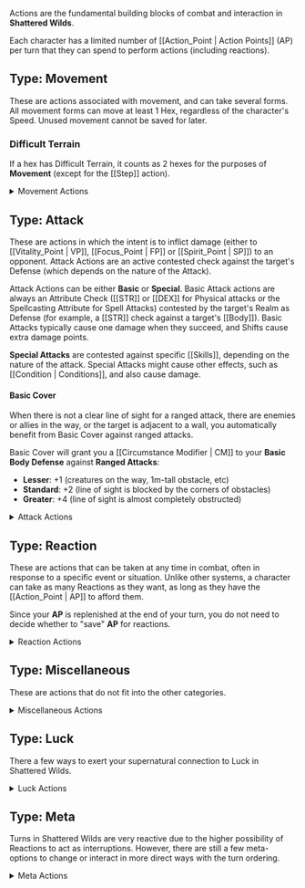 Actions are the fundamental building blocks of combat and interaction in **Shattered Wilds**.

Each character has a limited number of [[Action_Point | Action Points]] (AP) per turn that they can spend to perform actions (including reactions).

## Type: Movement

These are actions associated with movement, and can take several forms. All movement forms can move at least 1 Hex, regardless of the character's Speed. Unused movement cannot be saved for later.

### Difficult Terrain

If a hex has Difficult Terrain, it counts as 2 hexes for the purposes of **Movement** (except for the [[Step]] action).

<details>
  <summary>Movement Actions</summary>
  <ul>
    <li>{% item "Stride", "type" %}</li>
    <li>{% item "Side_Step", "type" %}</li>
    <li>{% item "Get_Up", "type" %}</li>
    <li>{% item "Run", "type" %}</li>
    <li>{% item "Climb", "type" %}</li>
    <li>{% item "Swim", "type" %}</li>
    <li>{% item "Escape", "type" %}</li>
    <li>{% item "Drag_Grappler", "type" %}</li>
    <li>{% item "Stumble_Through", "type" %}</li>
    <li>{% item "Ride_Mount", "type" %}</li>
    <li>{% item "Hide", "type" %}</li>
    <li>{% item "Sneak", "type" %}</li>
    <li>{% item "Charge", "type" %}</li>
  </ul>
</details>

## Type: Attack

These are actions in which the intent is to inflict damage (either to [[Vitality_Point | VP]], [[Focus_Point | FP]] or [[Spirit_Point | SP]]) to an opponent. Attack Actions are an active contested check against the target's Defense (which depends on the nature of the Attack).

Attack Actions can be either **Basic** or **Special**. Basic Attack actions are always an Attribute Check ([[STR]] or [[DEX]] for Physical attacks or the Spellcasting Attribute for Spell Attacks) contested by the target's Realm as Defense (for example, a [[STR]] check against a target's [[Body]]). Basic Attacks typically cause one damage when they succeed, and Shifts cause extra damage points.

**Special Attacks** are contested against specific [[Skills]], depending on the nature of the attack. Special Attacks might cause other effects, such as [[Condition | Conditions]], and also cause damage.

#### Basic Cover

When there is not a clear line of sight for a ranged attack, there are enemies or allies in the way, or the target is adjacent to a wall, you automatically benefit from Basic Cover against ranged attacks.

Basic Cover will grant you a [[Circumstance Modifier | CM]] to your **Basic Body Defense** against **Ranged Attacks**:

* **Lesser**: +1 (creatures on the way, 1m-tall obstacle, etc)
* **Standard**: +2 (line of sight is blocked by the corners of obstacles)
* **Greater**: +4 (line of sight is almost completely obstructed)

<details>
  <summary>Attack Actions</summary>
  <ul>
    <li>{% item "Stun", "type" %}</li>
    <li>{% item "Feint", "type" %}</li>
    <li>{% item "Strike", "type" %}</li>
    <li>{% item "Focused_Strike", "type" %}</li>
    <li>{% item "Trip", "type" %}</li>
    <li>{% item "Shove", "type" %}</li>
    <li>{% item "Disarm", "type" %}</li>
    <li>{% item "Grapple", "type" %}</li>
  </ul>
</details>

## Type: Reaction

These are actions that can be taken at any time in combat, often in response to a specific event or situation. Unlike other systems, a character can take as many Reactions as they want, as long as they have the [[Action_Point | AP]] to afford them.

Since your **AP** is replenished at the end of your turn, you do not need to decide whether to "save" **AP** for reactions.

<details>
  <summary>Reaction Actions</summary>
  <ul>
    <li>{% item "Sheathe_Unsheathe", "type" %}</li>
    <li>{% item "Reload", "type" %}</li>
    <li>{% item "Catch_Breath", "type" %}</li>
    <li>{% item "Focus", "type" %}</li>
    <li>{% item "Inspire", "type" %}</li>
    <li>{% item "Heroic_Relentlessness", "type" %}</li>
  </ul>
</details>

## Type: Miscellaneous

These are actions that do not fit into the other categories.

<details>
  <summary>Miscellaneous Actions</summary>
  <ul>
    <li>{% item "Opportunity_Attack", "type" %}</li>
    <li>{% item "Dodge", "type" %}</li>
    <li>{% item "Take_Cover", "type" %}</li>
    <li>{% item "Shield_Block", "type" %}</li>
    <li>{% item "Shrug_Off", "type" %}</li>
    <li>{% item "Flank", "type" %}</li>
    <li>{% item "Taunt", "type" %}</li>
    <li>{% item "Distract", "type" %}</li>
  </ul>
</details>

## Type: Luck

There a few ways to exert your supernatural connection to Luck in Shattered Wilds.

<details>
  <summary>Luck Actions</summary>
  <ul>
    <li>{% item "Luck_Die", "type" %}</li>
    <li>{% item "Karmic_Resistance", "type" %}</li>
    <li>{% item "Write_History", "type" %}</li>
  </ul>
</details>

## Type: Meta

Turns in Shattered Wilds are very reactive due to the higher possibility of Reactions to act as interruptions. However, there are still a few meta-options to change or interact in more direct ways with the turn ordering.

<details>
  <summary>Meta Actions</summary>
  <ul>
    <li>{% item "Decrease_Initiative", "type" %}</li>
    <li>{% item "Prepare_Action", "type" %}</li>
    <li>{% item "Extra_Die", "type" %}</li>
  </ul>
</details>
